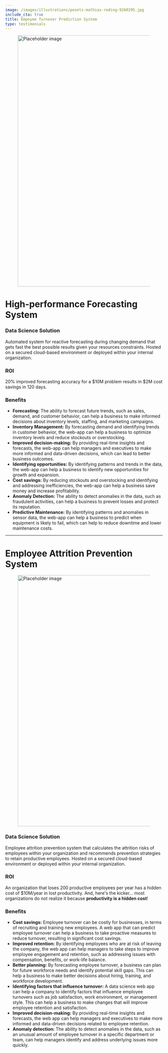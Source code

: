 ```yaml
---
image: /images/illustrations/pexels-mathias-reding-9260295.jpg
include_cta: true
title: Empoyee Turnover Prediction System
type: testimonials
---
```


<figure class="image">
<img class="" src="/images/illustrations/mockups/nostradamus_app.jpg" alt="Placeholder image" style="width:800px;">
</figure>

# High-performance Forecasting System

### Data Science Solution

Automated system for reactive forecasting during changing demand that gets fast the best possible results given your resources constraints. Hosted on a secured cloud-based environment or deployed within your internal organization.

### ROI

20% improved forecasting accuracy for a \$10M problem results in \$2M cost savings in 120 days.

### Benefits

-   **Forecasting:** The ability to forecast future trends, such as sales, demand, and customer behavior, can help a business to make informed decisions about inventory levels, staffing, and marketing campaigns.
-   **Inventory Management:** By forecasting demand and identifying trends in customer behavior, the web-app can help a business to optimize inventory levels and reduce stockouts or overstocking.
-   **Improved decision-making:** By providing real-time insights and forecasts, the web-app can help managers and executives to make more informed and data-driven decisions, which can lead to better business outcomes.
-   **Identifying opportunities:** By identifying patterns and trends in the data, the web-app can help a business to identify new opportunities for growth and expansion.
-   **Cost savings:** By reducing stockouts and overstocking and identifying and addressing inefficiencies, the web-app can help a business save money and increase profitability.
-   **Anomaly Detection:** The ability to detect anomalies in the data, such as fraudulent activities, can help a business to prevent losses and protect its reputation.
-   **Predictive Maintenance:** By identifying patterns and anomalies in sensor data, the web-app can help a business to predict when equipment is likely to fail, which can help to reduce downtime and lower maintenance costs.

------------------------------------------------------------------------

# Employee Attrition Prevention System

<figure class="image">
<img class="" src="/images/illustrations/mockups/employee_attrition_app.png" alt="Placeholder image" style="width:800px;">
</figure>

### Data Science Solution

Employee attrition prevention system that calculates the attrition risks of employees within your organization and recommends prevention strategies to retain productive employees. Hosted on a secured cloud-based environment or deployed within your internal organization.

### ROI

An organization that loses 200 productive employees per year has a hidden cost of \$10M/year in lost productivity. And, here's the kicker\... most organizations do not realize it because **productivity is a hidden cost**!

### Benefits

-   **Cost savings:** Employee turnover can be costly for businesses, in terms of recruiting and training new employees. A web app that can predict employee turnover can help a business to take proactive measures to reduce turnover, resulting in significant cost savings.
-   **Improved retention:** By identifying employees who are at risk of leaving the company, the web app can help managers to take steps to improve employee engagement and retention, such as addressing issues with compensation, benefits, or work-life balance.
-   **Better planning:** By forecasting employee turnover, a business can plan for future workforce needs and identify potential skill gaps. This can help a business to make better decisions about hiring, training, and workforce development.
-   **Identifying factors that influence turnover:** A data science web app can help a company to identify factors that influence employee turnovers such as job satisfaction, work environment, or management style. This can help a business to make changes that will improve employee retention and satisfaction.
-   **Improved decision-making:** By providing real-time insights and forecasts, the web app can help managers and executives to make more informed and data-driven decisions related to employee retention.
-   **Anomaly detection:** The ability to detect anomalies in the data, such as an unusual amount of employee turnover in a specific department or team, can help managers identify and address underlying issues more quickly.
